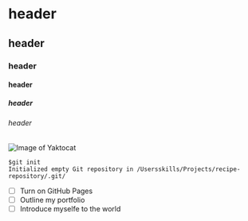 # header
## header
### header
#### header
##### header
###### header
![Image of Yaktocat](https://octodex.github.com/images/yaktocat.png)
```
$git init
Initialized empty Git repository in /Usersskills/Projects/recipe-repository/.git/
```
- [ ] Turn on GitHub Pages
- [ ] Outline my portfolio
- [ ] Introduce myselfe to the world
